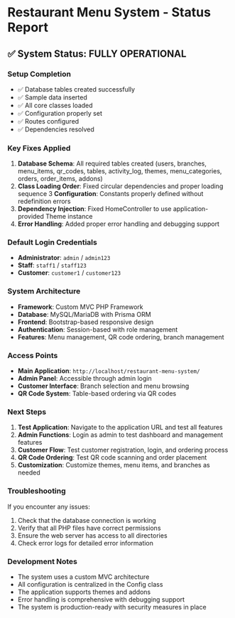 # Restaurant Menu System - Status Report

## ✅ System Status: FULLY OPERATIONAL

### Setup Completion
- ✅ Database tables created successfully
- ✅ Sample data inserted
- ✅ All core classes loaded
- ✅ Configuration properly set
- ✅ Routes configured
- ✅ Dependencies resolved

### Key Fixes Applied
1. **Database Schema**: All required tables created (users, branches, menu_items, qr_codes, tables, activity_log, themes, menu_categories, orders, order_items, addons)
2. **Class Loading Order**: Fixed circular dependencies and proper loading sequence
3 **Configuration**: Constants properly defined without redefinition errors
4. **Dependency Injection**: Fixed HomeController to use application-provided Theme instance
5. **Error Handling**: Added proper error handling and debugging support

### Default Login Credentials
- **Administrator**: `admin` / `admin123`
- **Staff**: `staff1` / `staff123`
- **Customer**: `customer1` / `customer123`

### System Architecture
- **Framework**: Custom MVC PHP Framework
- **Database**: MySQL/MariaDB with Prisma ORM
- **Frontend**: Bootstrap-based responsive design
- **Authentication**: Session-based with role management
- **Features**: Menu management, QR code ordering, branch management

### Access Points
- **Main Application**: `http://localhost/restaurant-menu-system/`
- **Admin Panel**: Accessible through admin login
- **Customer Interface**: Branch selection and menu browsing
- **QR Code System**: Table-based ordering via QR codes

### Next Steps
1. **Test Application**: Navigate to the application URL and test all features
2. **Admin Functions**: Login as admin to test dashboard and management features
3. **Customer Flow**: Test customer registration, login, and ordering process
4. **QR Code Ordering**: Test QR code scanning and order placement
5. **Customization**: Customize themes, menu items, and branches as needed

### Troubleshooting
If you encounter any issues:
1. Check that the database connection is working
2. Verify that all PHP files have correct permissions
3. Ensure the web server has access to all directories
4. Check error logs for detailed error information

### Development Notes
- The system uses a custom MVC architecture
- All configuration is centralized in the Config class
- The application supports themes and addons
- Error handling is comprehensive with debugging support
- The system is production-ready with security measures in place